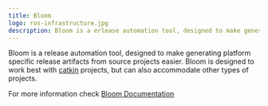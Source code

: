 ```yaml
---
title: Bloom
logo: ros-infrastructure.jpg
description: Bloom is a erlease automation tool, designed to make generating platform specific release artifacts from source projects easier
---
```


Bloom is a release automation tool, designed to make generating platform specific release artifacts from source projects easier.
Bloom is designed to work best with [catkin](https://github.com/ros/catkin) projects, but can also accommodate other types of projects.

For more information check [Bloom Documentation](https://bloom.readthedocs.io/)